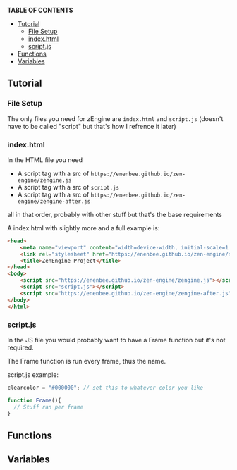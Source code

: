 **TABLE OF CONTENTS**
<!--ts-->
  * [Tutorial](#tutorial)
      * [File Setup](#file-setup)
      * [index.html](#indexhtml)
      * [script.js](#scriptjs)
  * [Functions](#functions)
  * [Variables](#variables)

## Tutorial

### File Setup

The only files you need for zEngine are `index.html` and `script.js` (doesn't have to be called "script" but that's how I refrence it later)

### index.html

In the HTML file you need
  * A script tag with a src of `https://enenbee.github.io/zen-engine/zengine.js`
  * A script tag with a src of `script.js`
  * A script tag with a src of `https://enenbee.github.io/zen-engine/zengine-after.js`

all in that order, probably with other stuff but that's the base requirements

A index.html with slightly more and a full example is:

```html
<head>
    <meta name="viewport" content="width=device-width, initial-scale=1.0">
    <link rel="stylesheet" href="https://enenbee.github.io/zen-engine/style.css">
    <title>ZenEngine Project</title>
</head>
<body>
    <script src="https://enenbee.github.io/zen-engine/zengine.js"></script>
    <script src="script.js"></script>
    <script src="https://enenbee.github.io/zen-engine/zengine-after.js"></script>
</body>
</html>
```

### script.js

In the JS file you would probably want to have a Frame function but it's not required.

The Frame function is run every frame, thus the name.

script.js example:

```js
clearcolor = "#000000"; // set this to whatever color you like

function Frame(){
  // Stuff ran per frame
}
```



## Functions



## Variables
